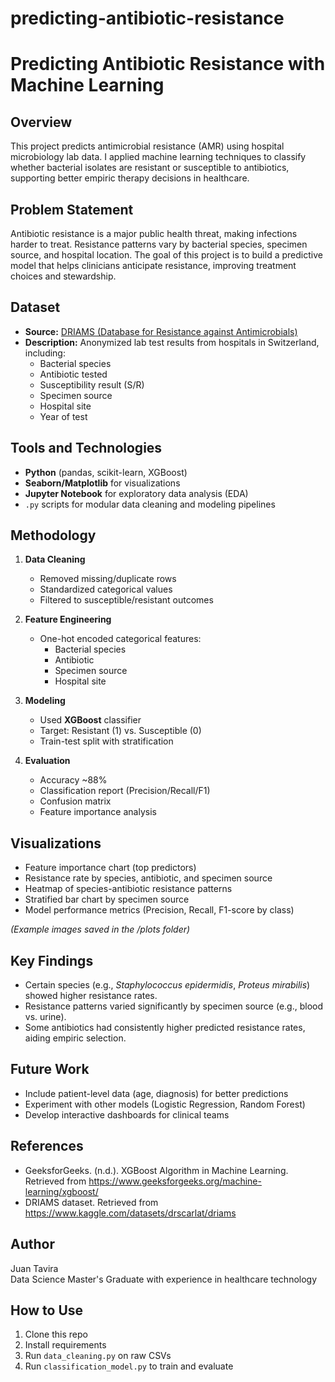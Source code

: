 # predicting-antibiotic-resistance

# Predicting Antibiotic Resistance with Machine Learning

## Overview
This project predicts antimicrobial resistance (AMR) using hospital microbiology lab data. I applied machine learning techniques to classify whether bacterial isolates are resistant or susceptible to antibiotics, supporting better empiric therapy decisions in healthcare.

## Problem Statement
Antibiotic resistance is a major public health threat, making infections harder to treat. Resistance patterns vary by bacterial species, specimen source, and hospital location. The goal of this project is to build a predictive model that helps clinicians anticipate resistance, improving treatment choices and stewardship.

## Dataset
- **Source:** [DRIAMS (Database for Resistance against Antimicrobials)](https://www.kaggle.com/datasets/drscarlat/driams)
- **Description:** Anonymized lab test results from hospitals in Switzerland, including:
  - Bacterial species
  - Antibiotic tested
  - Susceptibility result (S/R)
  - Specimen source
  - Hospital site
  - Year of test

## Tools and Technologies
- **Python** (pandas, scikit-learn, XGBoost)
- **Seaborn/Matplotlib** for visualizations
- **Jupyter Notebook** for exploratory data analysis (EDA)
- `.py` scripts for modular data cleaning and modeling pipelines

## Methodology
1. **Data Cleaning**
   - Removed missing/duplicate rows
   - Standardized categorical values
   - Filtered to susceptible/resistant outcomes

2. **Feature Engineering**
   - One-hot encoded categorical features:
     - Bacterial species
     - Antibiotic
     - Specimen source
     - Hospital site

3. **Modeling**
   - Used **XGBoost** classifier
   - Target: Resistant (1) vs. Susceptible (0)
   - Train-test split with stratification

4. **Evaluation**
   - Accuracy ~88%
   - Classification report (Precision/Recall/F1)
   - Confusion matrix
   - Feature importance analysis

## Visualizations
- Feature importance chart (top predictors)
- Resistance rate by species, antibiotic, and specimen source
- Heatmap of species-antibiotic resistance patterns
- Stratified bar chart by specimen source
- Model performance metrics (Precision, Recall, F1-score by class)

*(Example images saved in the /plots folder)*

## Key Findings
- Certain species (e.g., *Staphylococcus epidermidis*, *Proteus mirabilis*) showed higher resistance rates.
- Resistance patterns varied significantly by specimen source (e.g., blood vs. urine).
- Some antibiotics had consistently higher predicted resistance rates, aiding empiric selection.

## Future Work
- Include patient-level data (age, diagnosis) for better predictions
- Experiment with other models (Logistic Regression, Random Forest)
- Develop interactive dashboards for clinical teams

## References
- GeeksforGeeks. (n.d.). XGBoost Algorithm in Machine Learning. Retrieved from https://www.geeksforgeeks.org/machine-learning/xgboost/
- DRIAMS dataset. Retrieved from https://www.kaggle.com/datasets/drscarlat/driams

## Author
Juan Tavira  
Data Science Master's Graduate with experience in healthcare technology

## How to Use
1. Clone this repo
2. Install requirements
3. Run `data_cleaning.py` on raw CSVs
4. Run `classification_model.py` to train and evaluate
